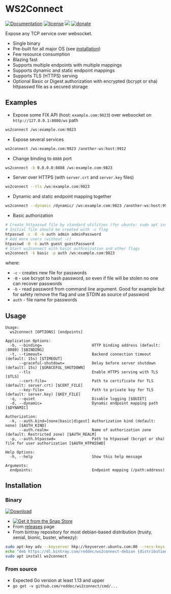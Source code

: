 # WS2Connect

[![Documentation](https://img.shields.io/badge/documentation-latest-green)](https://reddec.github.io/ws2connect/)
[![license](https://img.shields.io/github/license/reddec/ws2connect.svg)](https://github.com/reddec/ws2connect)
[![](https://godoc.org/github.com/reddec/ws2connect?status.svg)](http://godoc.org/github.com/reddec/ws2connect)
[![donate](https://img.shields.io/badge/help_by️-donate❤-ff69b4)](http://reddec.net/about/#donate)


Expose any TCP service over websocket. 

* Single binary
* Pre-built for all major OS (see [installation](#installation))
* Few resource consumption
* Blazing fast
* Supports multiple endpoints with multiple mappings
* Supports dynamic and static endpoint mappings
* Supports TLS (HTTPS) serving
* Optional Basic or Digest authorization with encrypted (bcrypt or sha) httpasswd file as a secured storage

## Examples


* Expose some FIX API (host: `example.com:9823`) over websocket on `http://127.0.0.1:8080/ws` path

```bash
ws2connect /ws:example.com:9823
```

* Expose several services

```bash
ws2connect /ws:example.com:9823 /another-ws:host:9912
```

* Change binding to `8888` port

```bash
ws2connect -b 0.0.0.0:8888 /ws:example.com:9823
```

* Server over HTTPS (with `server.crt` and `server.key` files)

```bash
ws2connect --tls /ws:example.com:9823
```

* Dynamic and static endpoint mapping together

```bash
ws2connect --dynamic /dynamic/ /ws:example.com:9823 /another-ws:host:9912
```

* Basic authorization

```bash
# Create httpasswd file by standard utilities (for ubuntu: sudo apt install apache2-utils)
# Initial file should be created with -c flag
htpasswd -c -B -b auth admin adminPassword
# Add more users (without -c)
htpasswd -B -b auth guest guestPassword
# Start ws2connect with basic authroization and other flags
ws2connect -k basic -p auth /ws:example.com:9823
```

where:

  * `-c` -  creates new file for passwords
  * `-B` - use bcrypt to hash password, so even if file will be stolen no one can recover passwords
  * `-b` - read password from command line argument. Good for example but for safety remove the flag and use STDIN as source of password
  * `auth` - file name for passwords

## Usage

    Usage:
      ws2connect [OPTIONS] [endpoints]
    
    Application Options:
      -b, --binding=                      HTTP binding address (default: :8080) [$BINDING]
      -t, --timeout=                      Backend connection timeout (default: 15s) [$TIMEOUT]
          --graceful-shutdown=            Delay before server shutdown (default: 15s) [$GRACEFUL_SHUTDOWN]
          --tls                           Enable HTTPS serving with TLS [$TLS]
          --cert-file=                    Path to certificate for TLS (default: server.crt) [$CERT_FILE]
          --key-file=                     Path to private key for TLS (default: server.key) [$KEY_FILE]
      -q, --quiet                         Disable logging [$QUIET]
      -d, --dynamic=                      Dynamic endpoint mapping path [$DYNAMIC]
    
    Authorization:
      -k, --auth.kind=[none|basic|digest] Authorization kind (default: none) [$AUTH_KIND]
          --auth.realm=                   Name of authorization zone (default: Restricted zone) [$AUTH_REALM]
      -p, --auth.htpasswd=                Path to htpasswd (bcrypt or sha) file for user authorization [$AUTH_HTPASSWD]
    
    Help Options:
      -h, --help                          Show this help message
    
    Arguments:
      endpoints:                          Endpoint mapping (/path:address)


## Installation

### Binary

[![Download](https://api.bintray.com/packages/reddec/ws2connect-debian/ws2connect/images/download.svg)](https://bintray.com/reddec/ws2connect-debian/ws2connect/_latestVersion)

* [![Get it from the Snap Store](https://snapcraft.io/static/images/badges/en/snap-store-black.svg)](https://snapcraft.io/ws2connect)
* From [releases](https://github.com/reddec/ws2connect/releases) page
* From bintray repository for most debian-based distribution (trusty, xenial, bionic, buster, wheezy):

```bash
sudo apt-key adv --keyserver hkp://keyserver.ubuntu.com:80 --recv-keys 379CE192D401AB61
echo "deb https://dl.bintray.com/reddec/ws2connect-debian {distribution} main" | sudo tee -a /etc/apt/sources.list
sudo apt install ws2connect
```

### From source

* Expected Go version at least 1.13 and upper
* `go get -v github.com/reddec/ws2connect/cmd/...`